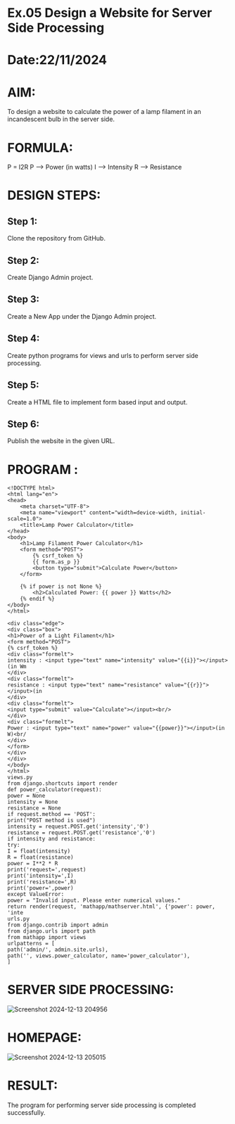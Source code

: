 # Ex.05 Design a Website for Server Side Processing
# Date:22/11/2024
# AIM:
To design a website to calculate the power of a lamp filament in an incandescent bulb in the server side.

# FORMULA:
P = I2R
P --> Power (in watts)
 I --> Intensity
 R --> Resistance

# DESIGN STEPS:
## Step 1:
Clone the repository from GitHub.

## Step 2:
Create Django Admin project.

## Step 3:
Create a New App under the Django Admin project.

## Step 4:
Create python programs for views and urls to perform server side processing.

## Step 5:
Create a HTML file to implement form based input and output.

## Step 6:
Publish the website in the given URL.

# PROGRAM :
```
<!DOCTYPE html>
<html lang="en">
<head>
    <meta charset="UTF-8">
    <meta name="viewport" content="width=device-width, initial-scale=1.0">
    <title>Lamp Power Calculator</title>
</head>
<body>
    <h1>Lamp Filament Power Calculator</h1>
    <form method="POST">
        {% csrf_token %}
        {{ form.as_p }}
        <button type="submit">Calculate Power</button>
    </form>

    {% if power is not None %}
        <h2>Calculated Power: {{ power }} Watts</h2>
    {% endif %}
</body>
</html>

<div class="edge">
<div class="box">
<h1>Power of a Light Filament</h1>
<form method="POST">
{% csrf_token %}
<div class="formelt">
intensity : <input type="text" name="intensity" value="{{i}}"></input>(in Wm
</div>
<div class="formelt">
resistance : <input type="text" name="resistance" value="{{r}}"></input>(in
</div>
<div class="formelt">
<input type="submit" value="Calculate"></input><br/>
</div>
<div class="formelt">
Power : <input type="text" name="power" value="{{power}}"></input>(in W)<br/
</div>
</form>
</div>
</div>
</body>
</html>
views.py
from django.shortcuts import render
def power_calculator(request):
power = None
intensity = None
resistance = None
if request.method == 'POST':
print("POST method is used")
intensity = request.POST.get('intensity','0')
resistance = request.POST.get('resistance','0')
if intensity and resistance:
try:
I = float(intensity)
R = float(resistance)
power = I**2 * R
print('request=',request)
print('intensity=',I)
print('resistance=',R)
print('power=',power)
except ValueError:
power = "Invalid input. Please enter numerical values."
return render(request, 'mathapp/mathserver.html', {'power': power, 'inte
urls.py
from django.contrib import admin
from django.urls import path
from mathapp import views
urlpatterns = [
path('admin/', admin.site.urls),
path('', views.power_calculator, name='power_calculator'),
]
```
# SERVER SIDE PROCESSING:
![Screenshot 2024-12-13 204956](https://github.com/user-attachments/assets/cd37be01-4d21-4873-bfcf-7ce5150919b8)

# HOMEPAGE:
![Screenshot 2024-12-13 205015](https://github.com/user-attachments/assets/301e52e9-454e-4c88-a27d-5365ebdeffa4)

# RESULT:
The program for performing server side processing is completed successfully.
